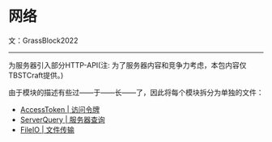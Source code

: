 # 网络
文：GrassBlock2022

-----
为服务器引入部分HTTP-API(注: 为了服务器内容和竞争力考虑，本包内容仅TBSTCraft提供。)

由于模块的描述有些过——于——长——了，因此将每个模块拆分为单独的文件：
- [AccessToken | 访问令牌](/course/quark/module/web/access-token.md)
- [ServerQuery | 服务器查询](/course/quark/module/web/server-query.md)
- [FileIO | 文件传输](/course/quark/module/web/file-io.md)